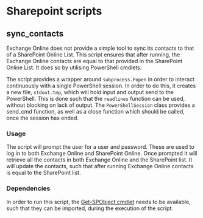 # Sharepoint scripts

## sync_contacts

Exchange Online does not provide a simple tool to sync its contacts to that
of a SharePoint Online List. This script ensures that after running, the 
Exchange Online contacts are equal to that provided in the SharePoint Online
List. It does so by utilising PowerShell cmdlets. 

The script provides a wrapper around `subprocess.Popen` in order to interact
continuously with a single PowerShell session. In order to do this, it creates
a new file, `stdout.tmp`, which will hold input and output send to the 
PowerShell. This is done such that the `readlines` function can be used, without
blocking on lack of output. The `PowerShellSession` class provides a 
send_cmd function, as well as a close function which should be called, once the
session has ended.

### Usage

The script will prompt the user for a user and password. These are used to
log in to both Exchange Online and SharePoint Online. Once prompted it will
retrieve all the contacts in both Exchange Online and the SharePoint list.
It will update the contacts, such that after running Exchange Online contacts
is equal to the SharePoint list.

### Dependencies

In order to run this script, the [Get-SPObject cmdlet](https://gallery.technet.microsoft.com/office/Module-for-getting-4495a978) needs to be available, 
such that they can be imported, during the execution of the script.

